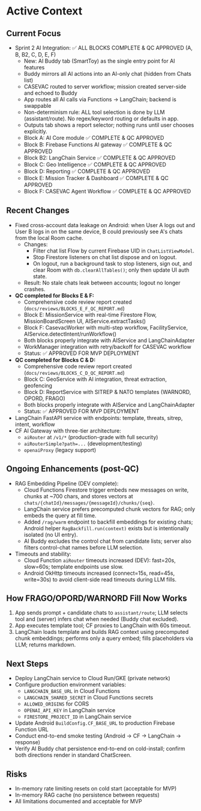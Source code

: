# Active Context

## Current Focus
- Sprint 2 AI Integration: ✅ ALL BLOCKS COMPLETE & QC APPROVED (A, B, B2, C, D, E, F)
  - New: AI Buddy tab (SmartToy) as the single entry point for AI features
  - Buddy mirrors all AI actions into an AI-only chat (hidden from Chats list)
  - CASEVAC routed to server workflow; mission created server-side and echoed to Buddy
  - App routes all AI calls via Functions → LangChain; backend is swappable
  - Non-determinism rule: ALL tool selection is done by LLM (assistant/route). No regex/keyword routing or defaults in app.
  - Outputs tab shows a report selector; nothing runs until user chooses explicitly.
  - Block A: AI Core module ✅ COMPLETE & QC APPROVED
  - Block B: Firebase Functions AI gateway ✅ COMPLETE & QC APPROVED
  - Block B2: LangChain Service ✅ COMPLETE & QC APPROVED
  - Block C: Geo Intelligence ✅ COMPLETE & QC APPROVED
  - Block D: Reporting ✅ COMPLETE & QC APPROVED
  - Block E: Mission Tracker & Dashboard ✅ COMPLETE & QC APPROVED
  - Block F: CASEVAC Agent Workflow ✅ COMPLETE & QC APPROVED

## Recent Changes
- Fixed cross-account data leakage on Android: when User A logs out and User B logs in on the same device, B could previously see A's chats from the local Room cache.
  - Changes:
    - Filter chat list Flow by current Firebase UID in `ChatListViewModel`.
    - Stop Firestore listeners on chat list dispose and on logout.
    - On logout, run a background task to stop listeners, sign out, and clear Room with `db.clearAllTables()`; only then update UI auth state.
  - Result: No stale chats leak between accounts; logout no longer crashes.
- **QC completed for Blocks E & F:**
  - Comprehensive code review report created (`docs/reviews/BLOCKS_E_F_QC_REPORT.md`)
  - Block E: MissionService with real-time Firestore Flow, MissionBoardScreen UI, AIService.extractTasks()
  - Block F: CasevacWorker with multi-step workflow, FacilityService, AIService.detectIntent/runWorkflow()
  - Both blocks properly integrate with AIService and LangChainAdapter
  - WorkManager integration with retry/backoff for CASEVAC workflow
  - Status: ✅ APPROVED FOR MVP DEPLOYMENT
- **QC completed for Blocks C & D:**
  - Comprehensive code review report created (`docs/reviews/BLOCKS_C_D_QC_REPORT.md`)
  - Block C: GeoService with AI integration, threat extraction, geofencing
  - Block D: ReportService with SITREP & NATO templates (WARNORD, OPORD, FRAGO)
  - Both blocks properly integrate with AIService and LangChainAdapter
  - Status: ✅ APPROVED FOR MVP DEPLOYMENT
- LangChain FastAPI service with endpoints: template, threats, sitrep, intent, workflow
- CF AI Gateway with three-tier architecture:
  - `aiRouter` at `/v1/*` (production-grade with full security)
  - `aiRouterSimple?path=...` (development/testing)
  - `openaiProxy` (legacy support)

## Ongoing Enhancements (post-QC)
- RAG Embedding Pipeline (DEV complete):
  - Cloud Functions Firestore trigger embeds new messages on write, chunks at ~700 chars, and stores vectors at `chats/{chatId}/messages/{messageId}/chunks/{seq}`.
  - LangChain service prefers precomputed chunk vectors for RAG; only embeds the query at fill time.
  - Added `/rag/warm` endpoint to backfill embeddings for existing chats; Android helper `RagBackfill.run(context)` exists but is intentionally isolated (no UI entry).
  - AI Buddy excludes the control chat from candidate lists; server also filters control-chat names before LLM selection.
- Timeouts and stability:
  - Cloud Function `aiRouter` timeouts increased (DEV): fast=20s, slow=60s; template endpoints use slow.
  - Android OkHttp timeouts increased (connect=15s, read=45s, write=30s) to avoid client-side read timeouts during LLM fills.

## How FRAGO/OPORD/WARNORD Fill Now Works
1) App sends prompt + candidate chats to `assistant/route`; LLM selects tool and (server) infers chat when needed (Buddy chat excluded).
2) App executes template tool; CF proxies to LangChain with 60s timeout.
3) LangChain loads template and builds RAG context using precomputed chunk embeddings; performs only a query embed; fills placeholders via LLM; returns markdown.

## Next Steps
- Deploy LangChain service to Cloud Run/GKE (private network)
- Configure production environment variables:
  - `LANGCHAIN_BASE_URL` in Cloud Functions
  - `LANGCHAIN_SHARED_SECRET` in Cloud Functions secrets
  - `ALLOWED_ORIGINS` for CORS
  - `OPENAI_API_KEY` in LangChain service
  - `FIRESTORE_PROJECT_ID` in LangChain service
- Update Android `BuildConfig.CF_BASE_URL` to production Firebase Function URL
- Conduct end-to-end smoke testing (Android → CF → LangChain → response)
 - Verify AI Buddy chat persistence end-to-end on cold-install; confirm both directions render in standard ChatScreen.

## Risks
- In-memory rate limiting resets on cold start (acceptable for MVP)
- In-memory RAG cache (no persistence between requests)
- All limitations documented and acceptable for MVP

